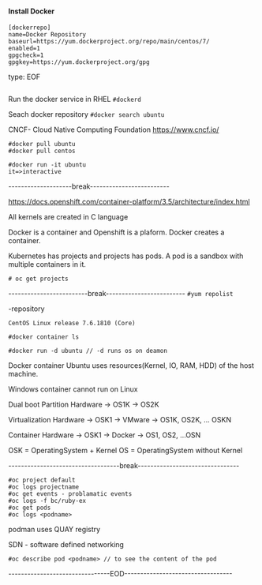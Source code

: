 #### Install Docker 

```sudo tee /etc/yum.repos.d/docker.repo <<-'EOF'
[dockerrepo]
name=Docker Repository
baseurl=https://yum.dockerproject.org/repo/main/centos/7/
enabled=1
gpgcheck=1
gpgkey=https://yum.dockerproject.org/gpg
```

type: EOF

```#sudo yum install docker-engine -y
```

Run the docker service in RHEL
`#dockerd`

Seach docker repository
`#docker search ubuntu`

CNCF- Cloud Native Computing Foundation
https://www.cncf.io/

```#docker images
#docker pull ubuntu
#docker pull centos

#docker run -it ubuntu 
it=>interactive
```
--------------------break-------------------------

https://docs.openshift.com/container-platform/3.5/architecture/index.html

All kernels are created in C language

Docker is a container and Openshift is a plaform. Docker creates a container.

Kubernetes has projects and projects has pods. A pod is a sandbox with multiple containers in it.

```#kubectl get projects
# oc get projects
```

-------------------------break-------------------------
`#yum repolist`

-repository 

```[root@localhost ~]# cat /etc/redhat-release 
CentOS Linux release 7.6.1810 (Core) 

#docker container ls

#docker run -d ubuntu // -d runs os on deamon
```

Docker container Ubuntu uses resources(Kernel, IO, RAM, HDD) of the host machine.

Windows container cannot run on Linux

Dual boot Partition
Hardware -> OS1K
         -> OS2K
         
Virtualization
Hardware -> OSK1 -> VMware -> OS1K, OS2K, ... OSKN

Container
Hardware -> OSK1 -> Docker -> OS1, OS2, ...OSN

OSK = OperatingSystem + Kernel
OS = OperatingSystem without Kernel

-----------------------------------break--------------------------------
```#oc get projects
#oc project default
#oc logs projectname
#oc get events - problamatic events
#oc logs -f bc/ruby-ex
#oc get pods
#oc logs <podname>
```
podman uses QUAY registry

SDN - software defined networking

`#oc describe pod <podname> // to see the content of the pod`

--------------------------------EOD----------------------------------



        



